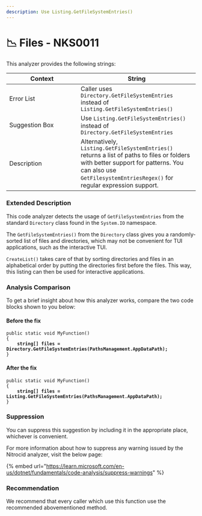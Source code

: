 ```yaml
---
description: Use Listing.GetFileSystemEntries()
---
```


# 📉 Files - NKS0011

This analyzer provides the following strings:

<table><thead><tr><th width="174">Context</th><th>String</th></tr></thead><tbody><tr><td>Error List</td><td>Caller uses <code>Directory.GetFileSystemEntries</code> instead of <code>Listing.GetFileSystemEntries()</code></td></tr><tr><td>Suggestion Box</td><td>Use <code>Listing.GetFileSystemEntries()</code> instead of <code>Directory.GetFileSystemEntries</code></td></tr><tr><td>Description</td><td>Alternatively, <code>Listing.GetFileSystemEntries()</code> returns a list of paths to files or folders with better support for patterns. You can also use <code>GetFilesystemEntriesRegex()</code> for regular expression support.</td></tr></tbody></table>

### Extended Description

This code analyzer detects the usage of `GetFileSystemEntries` from the standard `Directory` class found in the `System.IO` namespace.

The `GetFileSystemEntries()` from the `Directory` class gives you a randomly-sorted list of files and directories, which may not be convenient for TUI applications, such as the interactive TUI.

`CreateList()` takes care of that by sorting directories and files in an alphabetical order by putting the directories first before the files. This way, this listing can then be used for interactive applications.

### Analysis Comparison

To get a brief insight about how this analyzer works, compare the two code blocks shown to you below:

#### Before the fix

<pre class="language-csharp" data-title="Somewhere in your mod code..." data-line-numbers><code class="lang-csharp">public static void MyFunction()
{
<strong>    string[] files = Directory.GetFileSystemEntries(PathsManagement.AppDataPath);
</strong>}
</code></pre>

#### After the fix

<pre class="language-csharp" data-title="Somewhere in your mod code..." data-line-numbers><code class="lang-csharp">public static void MyFunction()
{
<strong>    string[] files = Listing.GetFileSystemEntries(PathsManagement.AppDataPath);
</strong>}
</code></pre>

### Suppression

You can suppress this suggestion by including it in the appropriate place, whichever is convenient.

For more information about how to suppress any warning issued by the Nitrocid analyzer, visit the below page:

{% embed url="https://learn.microsoft.com/en-us/dotnet/fundamentals/code-analysis/suppress-warnings" %}

### Recommendation

We recommend that every caller which use this function use the recommended abovementioned method.
